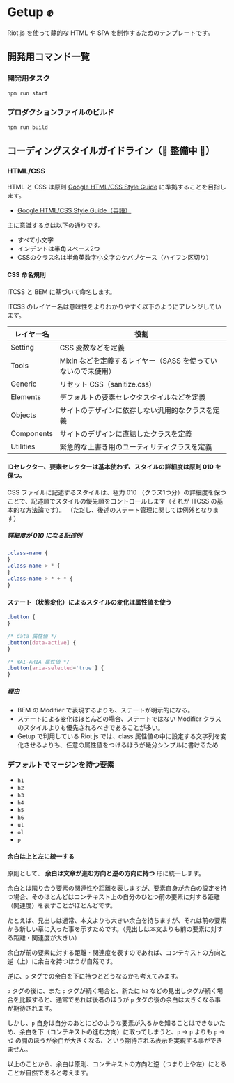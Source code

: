 # Getup ✊

Riot.js を使って静的な HTML や SPA を制作するためのテンプレートです。

## 開発用コマンド一覧

### 開発用タスク

```bash
npm run start
```

### プロダクションファイルのビルド

```bash
npm run build
```

## コーディングスタイルガイドライン（🚧 整備中 🚧）

### HTML/CSS

HTML と CSS は原則 [Google HTML/CSS Style Guide](https://google.github.io/styleguide/htmlcssguide.html#Protocol) に準拠することを目指します。

- [Google HTML/CSS Style Guide（英語）](https://google.github.io/styleguide/htmlcssguide.html#Protocol)

主に意識する点は以下の通りです。

- すべて小文字
- インデントは半角スペース2つ
- CSSのクラス名は半角英数字小文字のケバブケース（ハイフン区切り）

#### CSS 命名規則

ITCSS と BEM に基づいて命名します。

ITCSS のレイヤー名は意味性をよりわかりやすく以下のようにアレンジしています。

| レイヤー名 | 役割                                                          |
| ---------- | ------------------------------------------------------------- |
| Setting    | CSS 変数などを定義                                            |
| Tools      | Mixin などを定義するレイヤー（SASS を使っていないので未使用） |
| Generic    | リセット CSS（sanitize.css）                                  |
| Elements   | デフォルトの要素セレクタスタイルなどを定義                    |
| Objects    | サイトのデザインに依存しない汎用的なクラスを定義              |
| Components | サイトのデザインに直結したクラスを定義                        |
| Utilities  | 緊急的な上書き用のユーティリティクラスを定義                  |

#### IDセレクター、要素セレクターは基本使わず、スタイルの詳細度は原則 010 を保つ。

CSS ファイルに記述するスタイルは、極力 010 （クラス1つ分）の詳細度を保つことで、記述順でスタイルの優先順をコントロールします（それが ITCSS の基本的な方法論です）。
（ただし、後述のステート管理に関しては例外となります）

##### 詳細度が 010 になる記述例

```css
.class-name {
}
.class-name > * {
}
.class-name > * + * {
}
```

#### ステート（状態変化）によるスタイルの変化は属性値を使う

```css
.button {
}

/* data 属性値 */
.button[data-active] {
}

/* WAI-ARIA 属性値 */
.button[aria-selected='true'] {
}
```

##### 理由

- BEM の Modifier で表現するよりも、ステートが明示的になる。
- ステートによる変化はほとんどの場合、ステートではない Modifier クラスのスタイルよりも優先されるべきであることが多い。
- Getup で利用している Riot.js では、class 属性値の中に設定する文字列を変化させるよりも、任意の属性値をつけるほうが幾分シンプルに書けるため

### デフォルトでマージンを持つ要素

- `h1`
- `h2`
- `h3`
- `h4`
- `h5`
- `h6`
- `ul`
- `ol`
- `p`

#### 余白は上と左に統一する

原則として、 **余白は文章が進む方向と逆の方向に持つ** 形に統一します。

余白とは隣り合う要素の関連性や距離を表しますが、要素自身が余白の設定を持つ場合、そのほとんどはコンテキスト上の自分のひとつ前の要素に対する距離（関連度）を表すことがほとんどです。

たとえば、見出しは通常、本文よりも大きい余白を持ちますが、それは前の要素から新しい章に入った事を示すためです。（見出しは本文よりも前の要素に対する距離・関連度が大きい）

余白が前の要素に対する距離・関連度を表すのであれば、コンテキストの方向と逆（上）に余白を持つほうが自然です。

逆に、`p` タグでの余白を下に持つとどうなるかも考えてみます。

`p` タグの後に、また `p` タグが続く場合と、新たに `h2` などの見出しタグが続く場合を比較すると、通常であれば後者のほうが `p` タグの後の余白は大きくなる事が期待されます。

しかし、`p` 自身は自分のあとにどのような要素が入るかを知ることはできないため、余白を下（コンテキストの進む方向）に取ってしまうと、`p` → `p` よりも `p` → `h2` の間のほうが余白が大きくなる、という期待される表示を実現する事ができません。

以上のことから、余白は原則、コンテキストの方向と逆（つまり上や左）にとることが自然であると考えます。
